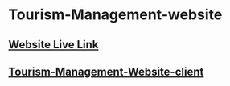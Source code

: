 # Tourism-Management-website

## [Website Live Link](https://classroom.github.com/a/PTyctbJx)

## [Tourism-Management-Website-client](https://github.com/programming-hero-web-course-4/B9A10-client-side-shantokarmoker8.git)
